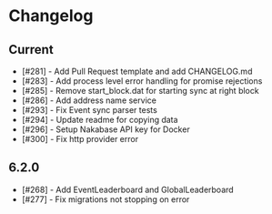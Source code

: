 # Changelog

## Current

- [#281] - Add Pull Request template and add CHANGELOG.md
- [#283] - Add process level error handling for promise rejections
- [#285] - Remove start_block.dat for starting sync at right block
- [#286] - Add address name service
- [#293] - Fix Event sync parser tests
- [#294] - Update readme for copying data
- [#296] - Setup Nakabase API key for Docker
- [#300] - Fix http provider error

## 6.2.0

- [#268] - Add EventLeaderboard and GlobalLeaderboard
- [#277] - Fix migrations not stopping on error
